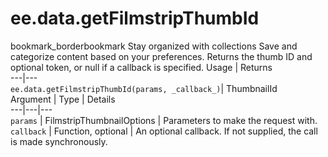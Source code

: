  
#  ee.data.getFilmstripThumbId
bookmark_borderbookmark Stay organized with collections  Save and categorize content based on your preferences.
Returns the thumb ID and optional token, or null if a callback is specified.
Usage | Returns  
---|---  
`ee.data.getFilmstripThumbId(params, _callback_)`|  ThumbnailId  
Argument | Type | Details  
---|---|---  
`params` | FilmstripThumbnailOptions | Parameters to make the request with.  
`callback` | Function, optional | An optional callback. If not supplied, the call is made synchronously.  
